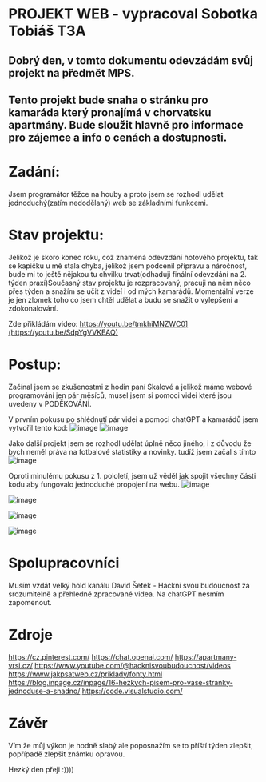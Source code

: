 # PROJEKT WEB - vypracoval Sobotka Tobiáš T3A
## Dobrý den, v tomto dokumentu odevzádám svůj projekt na předmět MPS.
## Tento projekt bude snaha o stránku pro kamaráda který pronajímá v chorvatsku apartmány. Bude sloužit hlavně pro informace pro zájemce a info o cenách a dostupnosti.

# Zadání:
 Jsem programátor těžce na houby a proto jsem se rozhodl udělat jednoduchý(zatím nedodělaný) web se základními funkcemi. 
# Stav projektu:
Jelikož je skoro konec roku, což znamená odevzdání hotového projektu, tak se kapičku u mě stala chyba, jelikož jsem podcenil přípravu a náročnost, bude mi to ještě nějakou tu chvilku trvat(odhaduji finální odevzdání na 2. týden praxí)Současný stav projektu je rozpracovaný, pracuji na něm něco přes týden a snažím se učit z videí i od mých kamarádů. Momentální verze je jen zlomek toho co jsem chtěl udělat a budu se snažit o vylepšení a zdokonalování. 


Zde přikládám video: https://youtu.be/tmkhiMNZWC0](https://youtu.be/SdpYgVVKEAQ)

# Postup: 
Začínal jsem se zkušenostmi z hodin paní Skalové a jelikož máme webové programování jen pár měsíců, musel jsem si pomoci videi které jsou uvedeny v PODĚKOVÁNÍ.

V prvním pokusu po shlédnutí pár videi a pomoci chatGPT a kamarádů jsem vytvořil tento kod: ![image](https://github.com/tobkabramburek/projekt1web/assets/154604536/53d3ec3e-2487-4f73-93c8-6528b69f1109)
![image](https://github.com/tobkabramburek/projekt1web/assets/154604536/4df4d7c6-7f18-434c-91d4-3819ecca9768)


Jako další projekt jsem se rozhodl udělat úplně něco jiného, i z důvodu že bych neměl práva na fotbalové statistiky a novinky.
tudíž jsem začal s tímto
![image](https://github.com/tobkabramburek/projekt1web/assets/154604536/e4540bd9-b1ce-4cc8-9d3f-8a19793ebd4c)


Oproti minulému pokusu z 1. pololetí, jsem už věděl jak spojit všechny části kodu aby fungovalo jednoduché propojení na webu.
![image](https://github.com/tobkabramburek/projekt1web/assets/154604536/99caa3d0-f01b-4426-a387-768f3a89620f)

![image](https://github.com/tobkabramburek/projekt1web/assets/154604536/db7895e7-d379-463a-8fa1-1ef7a6e4fa36)

![image](https://github.com/tobkabramburek/projekt1web/assets/154604536/8d047ef0-bb17-414a-a33b-1bc01345801d)

![image](https://github.com/tobkabramburek/projekt1web/assets/154604536/65f16b17-e4c6-44b4-b068-e79e22c0c193)




# Spolupracovníci
Musím vzdát velký hold kanálu David Šetek - Hackni svou budoucnost za srozumitelně a přehledně zpracované videa.
Na chatGPT nesmím zapomenout.

# Zdroje
https://cz.pinterest.com/
https://chat.openai.com/
https://apartmany-vrsi.cz/
https://www.youtube.com/@hacknisvoubudoucnost/videos
https://www.jakpsatweb.cz/priklady/fonty.html
https://blog.inpage.cz/inpage/16-hezkych-pisem-pro-vase-stranky-jednoduse-a-snadno/
https://code.visualstudio.com/

# Závěr 
Vím že můj výkon je hodně slabý ale poposnažím se to příští týden zlepšit, popřípadě zlepšit známku opravou.

Hezký den přeji :))))






























